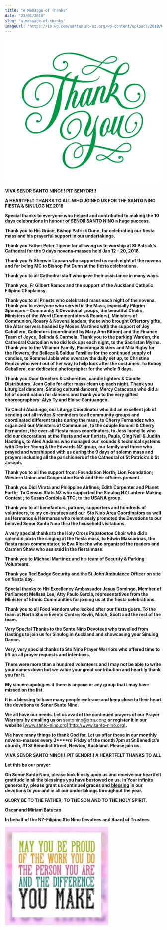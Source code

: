 ```yaml
---
title: "A Message of Thanks"
date: "23/01/2018"
slug: "a-message-of-thanks"
imageUrl: "https://i0.wp.com/santonino-nz.org/wp-content/uploads/2018/01/Thankyou.png?resize=548%2C503"
---
```


![](assets\images\Thankyou.png)

**VIVA SENOR SANTO NINO!!! PIT SENYOR!!!**

**A HEARTFELT THANKS TO ALL WHO JOINED US FOR THE SANTO NINO FIESTA & SINULOG NZ 2018**

**Special thanks to everyone who helped and contributed to making the 10 days celebrations in honour of SENOR SANTO NINO a huge success.**

**Thank you to His Grace, Bishop Patrick Dunn, for celebrating our fiesta mass and his prayerful support in our undertakings.**

**Thank you Father Peter Tipene for allowing us to worship at St Patrick’s Cathedral for the 9 days novena-masses held Jan 12 – 20, 2018.**

**Thank you Fr Sherwin Lapaan who supported us each night of the novena and for being MC to Bishop Pat Dunn at the fiesta celebrations.**

**Thank you to all Cathedral staff who gave their assistance in many ways.**

**Thank you, Fr Gilbert Ramos and the support of the Auckland Catholic Filipino Chaplaincy.**

**Thank you to all Priests who celebrated mass each night of the novena. Thank you to everyone who served in the Mass, especially Pilgrim Sponsors – Community & Devotional groups, the beautiful Choirs, Ministers of the Word (Commentators & Readers), Ministers of Communion, Rosary & Novena leaders, those who brought Offertory gifts, the Altar servers headed by Moses Martinez with the support of Joy Caballero, Collectors (coordinated by Mary Ann Bitoon) and the Finance Team of Joyce, Belinda & Carmela. Thank you to the parking Warden, the Cathedral Custodian who did lock ups each night, to the Sacristan Myrna. Thank you to the Villamor Family, Paderanga Sisters and Mila Rigby for the flowers, the Belleza & Saldua Families for the continued supply of candles, to Rommel Jabla who oversaw the daily set up, to Christine Repizo who went out of her way to help look after the costumes. To Boboy Caballero, our dedicated photographer for the whole 9 days.**

**Thank you Door Greeters & Usherettes, candle lighters & Candle Distributors, Jean Colle for after mass clean up each night. Thank you Liturgical dancers, Sinulog cultural dancers, Mercy Catacutan who did a lot of coordination for dancers and thank you to the very gifted choreographers: Alyx Ty and Eloise Gantuangco.**

**To Chichi Abadingo, our Liturgy Coordinator who did an excellent job of sending out all invites & reminders to all community groups and coordinated different tasks during the mass, to Cherry Fernandez who organized our Ministers of Communion, to the couple Rommil & Cherry Fernandez, the over-all Fiesta mass coordinators, to Jess Inoncillo who did our decorations at the fiesta and our florists, Paula, Ging Neil & Judith Hastings, to Alex Andales who managed our  sounds & technical systems with Dexter Ycong & the Edwards NZ group, our family and those who prayed and worshipped with us during the 9 days of solemn mass and prayers including all the parishioners of the Cathedral of St Patrick’s & St Joseph.**

**Thank you to all the support from: Foundation North; Lion Foundation; Western Union and Cooperative Bank and their officers present.**

**Thank you Didi Virata and Philippine Airlines; Edith Carpenter and Planet Earth;  To Census Stats NZ who supported the Sinulog NZ Lantern Making Contest ; to Susan Gordola & TFC; to the USANA group.**

**Thank you to all benefactors, patrons, supporters and hundreds of volunteers, to my co-trustees and our  Sto Nino Area Coordinators as well as Hermanos & Hermanas who relentlessly promoted the Devotions to our beloved Senor Santo Nino thru the household visitations.**  

**A very special thanks to the Holy Cross Papatoetoe Choir who did a splendid job in the singing at the fiesta mass, to Edwin Mascarinas, the fiesta mass commentator, to Eva Ricacho who organized the readers and Carmen Shaw who assisted in the fiesta mass.**

**Thank you to Michael Martinez and his team of Security & Parking Volunteers.**

**Thank you Red Badge Security and the St John Ambulance Officer on site on fiesta day.**

**Special thanks to His Excellency Ambassador Jesus Domingo, Member of Parliament Melissa Lee, Atty Paulo Garcia, representatives from the Minister of Ethnic Communities for joining us at the fiesta celebrations.**

**Thank you to all Food Vendors who looked after our fiesta goers. To the team at North Shore Events Centre: Kevin, Mitch, Scott and the rest of the team.**

**Very Special Thanks to the Santo Nino Devotees who travelled from Hastings to join us for Sinulog in Auckland and showcasing your Sinulog Dance.**

**Very, very special thanks to Sto Nino Prayer Warriors who offered time to lift up all prayer requests and intentions.**

**There were more than a hundred volunteers and I may not be able to write your names down but we value your great contribution and heartily thank you for it.**

**My sincere apologies if there is anyone or any group that I may have missed on the list.**

**It is a blessing to have many people embrace and keep close to their heart the devotions to Senor Santo Nino.**

**We all have our needs. Let us avail of the continued prayers of our Prayer Warriors by emailing us on** [santonino@xtra.conz](mailto:santonino@xtra.conz) **or register it in our website** [www.santo-nino.org](http://www.santo-nino.org)**.**

**We have many things to thank God for. Let us offer these in our monthly novena-masses every 3****rd** **Friday of the month 7pm at St Benedict’s church, #1 St Benedict Street, Newton, Auckland. Please join us.**

**VIVA SENOR SANTO NINO!!!  PIT SENOR!!! A HEARTFELT THANKS TO ALL**

**Let this be our prayer:**

**Oh Senor Santo Nino, please look kindly upon us and receive our heartfelt gratitude in all the blessings you have bestowed on us.** **In Your infinite generosity, please grant us continued graces and** [**blessing**](http://www.catholic.org/encyclopedia/view.php?id=1948) **in our devotions to you and in all our undertakings throughout the year.**

**GLORY BE TO THE FATHER, TO THE SON AND TO THE HOLY SPIRIT.**

**Oscar and Miriam Batucan**

**In behalf of the NZ-Filipino Sto Nino Devotees and Board of Trustees**

![](assets\images\thank-you-2.jpeg)